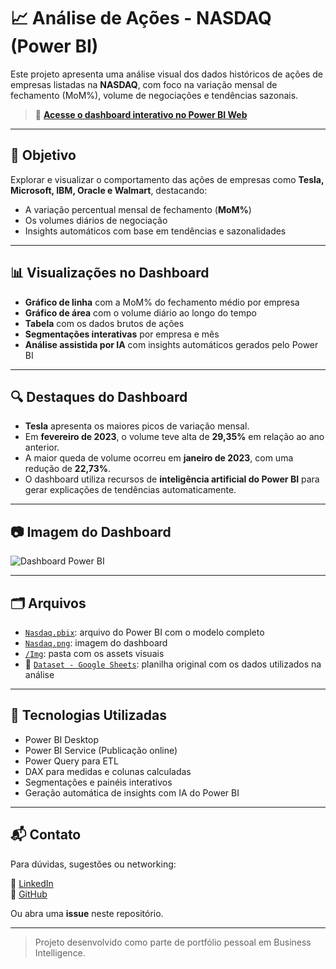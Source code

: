 # 📈 Análise de Ações - NASDAQ (Power BI)

Este projeto apresenta uma análise visual dos dados históricos de ações de empresas listadas na **NASDAQ**, com foco na variação mensal de fechamento (MoM%), volume de negociações e tendências sazonais.

> 🔗 **[Acesse o dashboard interativo no Power BI Web](https://app.powerbi.com/groups/me/reports/a584589b-98b8-4c95-9467-de7b3139865c/a7cb4a307b47e33e9e8b?ctid=dee74457-d751-4011-a5c4-44560cf8b415&experience=power-bi)**

---

## 🧠 Objetivo

Explorar e visualizar o comportamento das ações de empresas como **Tesla, Microsoft, IBM, Oracle e Walmart**, destacando:

- A variação percentual mensal de fechamento (**MoM%**)
- Os volumes diários de negociação
- Insights automáticos com base em tendências e sazonalidades

---

## 📊 Visualizações no Dashboard

- **Gráfico de linha** com a MoM% do fechamento médio por empresa
- **Gráfico de área** com o volume diário ao longo do tempo
- **Tabela** com os dados brutos de ações
- **Segmentações interativas** por empresa e mês
- **Análise assistida por IA** com insights automáticos gerados pelo Power BI

---

## 🔍 Destaques do Dashboard

- **Tesla** apresenta os maiores picos de variação mensal.
- Em **fevereiro de 2023**, o volume teve alta de **29,35%** em relação ao ano anterior.
- A maior queda de volume ocorreu em **janeiro de 2023**, com uma redução de **22,73%**.
- O dashboard utiliza recursos de **inteligência artificial do Power BI** para gerar explicações de tendências automaticamente.

---

## 📷 Imagem do Dashboard

![Dashboard Power BI](https://github.com/Sugaharaa/Mini-Projeto-Nasdaq/raw/main/Img/Nasdaq.png)

---

## 🗂️ Arquivos

- [`Nasdaq.pbix`](../Nasdaq.pbix): arquivo do Power BI com o modelo completo
- [`Nasdaq.png`](https://github.com/Sugaharaa/Mini-Projeto-Nasdaq/raw/main/Img/Nasdaq.png): imagem do dashboard
- [`/Img`](https://github.com/Sugaharaa/Mini-Projeto-Nasdaq/tree/main/Img): pasta com os assets visuais
- 📄 [`Dataset - Google Sheets`](https://docs.google.com/spreadsheets/d/1uqQORvEqFHZUS4v33juvJrQCdBF9aC6m/edit?usp=sharing): planilha original com os dados utilizados na análise

---

## 📌 Tecnologias Utilizadas

- Power BI Desktop
- Power BI Service (Publicação online)
- Power Query para ETL
- DAX para medidas e colunas calculadas
- Segmentações e painéis interativos
- Geração automática de insights com IA do Power BI

---

## 📬 Contato

Para dúvidas, sugestões ou networking:

📎 [LinkedIn](https://www.linkedin.com/in/lucas-sugahara)  
🐙 [GitHub](https://github.com/Sugaharaa)

Ou abra uma **issue** neste repositório.

---

> Projeto desenvolvido como parte de portfólio pessoal em Business Intelligence.
